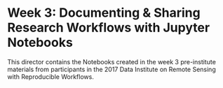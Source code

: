# Week 3: Documenting & Sharing Research Workflows with Jupyter Notebooks

This director contains the Notebooks created in the week 3 pre-institute materials
from participants in the 2017 Data Institute on Remote Sensing with Reproducible 
Workflows. 

